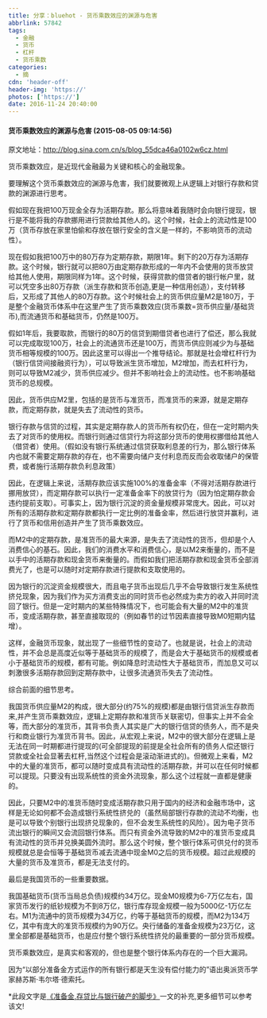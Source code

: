 ```yaml
---
title: 分享：bluehot - 货币乘数效应的渊源与危害
abbrlink: 57842
tags:
  - 金融
  - 货币
  - 杠杆
  - 货币乘数
categories:
  - 摘
cdn: 'header-off'
header-img: 'https://'
photos: ['https://']
date: 2016-11-24 20:40:00
---
```

#### 货币乘数效应的渊源与危害 (2015-08-05 09:14:56)

原文地址：http://blog.sina.com.cn/s/blog_55dca46a0102w6cz.html

货币乘数效应，是近现代金融最为关键和核心的金融现象。  


要理解这个货币乘数效应的渊源与危害，我们就要微观上从逻辑上对银行存款和贷款的渊源进行思考。  

假如现在我把100万现金全存为活期存款。那么将意味着我随时会向银行提现，银行是不能将我的存款挪用进行贷款给其他人的。这个时候，社会上的流动性是100万（货币存放在家里怕偷和存放在银行安全的含义是一样的，不影响货币的流动性）。  

现在假如我把100万中的80万存为定期存款，期限1年。剩下的20万存为活期存款。这个时候，银行就可以把80万由定期存款形成的一年内不会使用的货币放贷给其他人使用，期限同样为1年。这个时候，获得贷款的借贷者的银行帐户里，就可以凭空多出80万存款（派生存款和货币创造,更是一种信用创造），支付转移后，又形成了其他人的80万存款。这个时候社会上的货币供应量M2是180万，于是整个金融货币体系中在这里产生了货币乘数效应(货币乘数=货币供应量/基础货币),而流通货币和基础货币，仍然是100万。  

假如1年后，我要取款，而银行的80万的信贷到期借贷者也进行了偿还，那么我就可以完成取现100万，社会上的流通货币还是100万，而货币供应则减少为与基础货币相等规模的100万。因此这里可以得出一个推导结论。那就是社会增杠杆行为（银行信贷间接融资行为），可以导致派生货币增加，M2增加，而去杠杆行为，则可以导致M2减少，货币供应减少。但并不影响社会上的流动性。也不影响基础货币的总规模。  

因此，货币供应M2里，包括的是货币与准货币，而准货币的来源，就是定期存款，而定期存款，就是失去了流动性的货币。  

银行存款与信贷的过程，其实是定期存款人的货币所有权仍在，但在一定时期内失去了对货币的使用权。而银行则通过信贷行为将这部分货币的使用权挪借给其他人（借贷者）使用。（假如没有银行系统通过信贷获取利息差的行为，那么银行体系内也就不需要定期存款的存在，也不需要向储户支付利息而反而会收取储户的保管费，或者施行活期存款负利息政策）  

因此，在逻辑上来说，活期存款应该实施100%的准备金率（不得对活期存款进行挪用放贷），而定期存款可以执行一定准备金率下的放贷行为（因为怕定期存款会违约提前支取）。可事实上，因为银行沉淀的资金量规模非常庞大。因此，可以对所有的活期存款和定期存款都执行一定比例的准备金率，然后进行放贷并赢利，进行了货币和信用创造并产生了货币乘数效应。  

而M2中的定期存款，是准货币的最大来源，是失去了流动性的货币，但却是个人消费信心的基石。因此，我们的消费水平和消费信心，是以M2来衡量的，而不是以手中的活期存款和现金货币来衡量的。而假如我们把活期存款和现金货币全部消费光了，也是可以随时对定期存款进行提款和支取使用的。  

因为银行的沉淀资金规模很大，而且电子货币出现后几乎不会导致银行发生系统性挤兑现象，因为我们作为买方消费支出的同时货币也必然成为卖方的收入并同时流回了银行。但是一定时期内的某些特殊情况下，也可能会有大量的M2中的准货币，变成活期存款，甚至直接取现的（例如春节的过节因素直接导致M0短期内猛增）。  

这样，金融货币现象，就出现了一些细节性的变动了。也就是说，社会上的流动性，并不会总是高度近似等于基础货币的规模了，而是会大于基础货币的规模或者小于基础货币的规模，都有可能。例如降息时流动性大于基础货币，而加息又可以刺激很多活期存款回到定期存款中，让很多流通货币失去了流动性。  

综合前面的细节思考。  

我国货币供应量M2的构成，很大部分(约75%的规模)都是由银行信贷派生存款而来,并产生货币乘数效应，逻辑上定期存款和准货币关联密切，但事实上并不会全等，而大部分的准货币，其背书负责人其实是广大的银行信贷的债务人，而不是央行和商业银行为准货币背书。因此，从宏观上来说，M2中的很大部分在逻辑上是无法在同一时期都进行提现的(可全部提现的前提是全社会所有的债务人偿还银行贷款或全社会显著去杠杆,当然这个过程会是滚动渐进式的)。但微观上来看，M2中的大量的准货币，都可以随时变成具有流动性的活期存款，并可以在任何时候都可以提现。只要没有出现系统性的资金外流现象，那么这个过程就一直都是健康的。  

因此，只要M2中的准货币随时变成活期存款只用于国内的经济和金融市场中，这样是无论如何都不会造成银行系统性挤兑的（虽然局部银行存款的流动不均衡，也是可以导致个别银行出现挤兑现象的，但不会发生系统性的风险）。因为电子货币流出银行的瞬间又会流回银行体系。而只有资金外流导致的M2中的准货币变成具有流动性的货币并兑换美圆外流时。那么这个时候，整个银行体系可供兑付的货币规模就总是会恒等于基础货币减去流通中现金M0之后的货币规模。超过此规模的大量的货币及准货币，都是无法支付的。  

最后是我国货币的一些重要数据。  

我国基础货币(货币当局总负债)规模约34万亿。现金M0规模为6-7万亿左右，国家货币发行的纸钞规模为不到8万亿，银行库存现金规模一般为5000亿-1万亿左右。M1为流通中的货币规模为34万亿，约等于基础货币的规模，而M2为134万亿，其中有庞大的准货币规模约为90万亿。央行储备的准备金规模为23万亿，这里全部都是基础货币，也是应付整个银行系统性挤兑的最重要的一部分货币规模。  

货币乘数效应，是真实和客观的，但也是整个银行体系内存在的一个巨大漏洞。  

因为“以部分准备金方式运作的所有银行都是天生没有偿付能力的”语出奥派货币学家赫苏斯·韦尔塔·德索托。  

 
 *此段文字是[《准备金,存贷比与银行破产的脚步》](http://blog.sina.com.cn/s/blog_55dca46a0102vx5h.html)一文的补充,更多细节可以参考该文!
